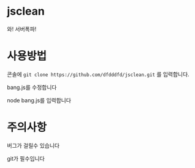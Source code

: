 # jsclean
와! 서버폭파!

# 사용방법
콘솔에 `git clone https://github.com/dfdddfd/jsclean.git` 를 입력합니다.

bang.js를 수정합니다

node bang.js를 입력합니다

# 주의사항
버그가 걸릴수 있습니다

git가 필수입니다
